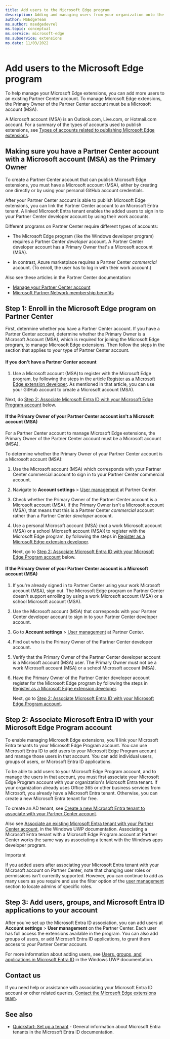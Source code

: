 ```yaml
---
title: Add users to the Microsoft Edge program
description: Adding and managing users from your organization onto the Microsoft Edge program to help manage the Partner Center account.  Enable your other team members to publish extensions at Microsoft Edge Add-ons using your Partner Center account.
author: MSEdgeTeam
ms.author: msedgedevrel
ms.topic: conceptual
ms.service: microsoft-edge
ms.subservice: extensions
ms.date: 11/03/2022
---
```

# Add users to the Microsoft Edge program

<!-- better? # Add users to your Partner Center account -->
<!-- todo globally: "Microsoft Edge program", or other term? -->

To help manage your Microsoft Edge extensions, you can add more users to an existing Partner Center account.  To manage Microsoft Edge extensions, the Primary Owner of the Partner Center account must be a Microsoft account (MSA).

A Microsoft account (MSA) is an Outlook.com, Live.com, or Hotmail.com account.  For a summary of the types of accounts used to publish extensions, see [Types of accounts related to publishing Microsoft Edge extensions](create-dev-account.md#types-of-accounts-related-to-publishing-microsoft-edge-extensions).


<!-- ====================================================================== -->
## Making sure you have a Partner Center account with a Microsoft account (MSA) as the Primary Owner

To create a Partner Center account that can publish Microsoft Edge extensions, you must have a Microsoft account (MSA), either by creating one directly or by using your personal GitHub account credentials.

After your Partner Center account is able to publish Microsoft Edge extensions, you can link the Partner Center account to an Microsoft Entra tenant.  A linked Microsoft Entra tenant enables the added users to sign in to your Partner Center developer account by using their work accounts.

Different programs on Partner Center require different types of accounts:

*  The Microsoft Edge program (like the Windows developer program) requires a Partner Center _developer_ account.  A Partner Center developer account has a Primary Owner that's a Microsoft account (MSA).

*  In contrast, Azure marketplace requires a Partner Center _commercial_ account.  (To enroll, the user has to log in with their work account.)

Also see these articles in the Partner Center documentation:
*  [Manage your Partner Center account](/partner-center/partner-center-account-setup)
*  [Microsoft Partner Network membership benefits](/partner-center/mpn-overview)


<!-- ====================================================================== -->
## Step 1: Enroll in the Microsoft Edge program on Partner Center

<!-- todo: consider moving entire Step 1 section into create-dev-account.md -->

First, determine whether you have a Partner Center account.  If you have a Partner Center account, determine whether the Primary Owner is a Microsoft Account (MSA), which is required for joining the Microsoft Edge program, to manage Microsoft Edge extensions.  Then follow the steps in the section that applies to your type of Partner Center account.

#### If you don't have a Partner Center account

1.  Use a Microsoft account (MSA) to register with the Microsoft Edge program, by following the steps in the article [Register as a Microsoft Edge extension developer](create-dev-account.md). As mentioned in that article, you can use your GitHub account to create a Microsoft account (MSA).

Next, do [Step 2: Associate Microsoft Entra ID with your Microsoft Edge Program account](#step-2-associate-microsoft-entra-id-with-your-microsoft-edge-program-account) below.


#### If the Primary Owner of your Partner Center account isn't a Microsoft account (MSA)

For a Partner Center account to manage Microsoft Edge extensions, the Primary Owner of the Partner Center account must be a Microsoft account (MSA).

To determine whether the Primary Owner of your Partner Center account is a Microsoft account (MSA):

1. Use the Microsoft account (MSA) which corresponds with your Partner Center commercial account to sign in to your Partner Center commercial account.

1. Navigate to **Account settings** > [User management](https://partner.microsoft.com/dashboard/account/v3/usermanagement) at Partner Center.

1. Check whether the Primary Owner of the Partner Center account is a Microsoft account (MSA).  If the Primary Owner isn't a Microsoft account (MSA), that means that this is a Partner Center _commercial_ account rather than a Partner Center _developer_ account.

1. Use a personal Microsoft account (MSA) (not a work Microsoft account (MSA) or a school Microsoft account (MSA)) to register with the Microsoft Edge program, by following the steps in [Register as a Microsoft Edge extension developer](create-dev-account.md).

   Next, go to [Step 2: Associate Microsoft Entra ID with your Microsoft Edge Program account](#step-2-associate-microsoft-entra-id-with-your-microsoft-edge-program-account) below.


#### If the Primary Owner of your Partner Center account is a Microsoft account (MSA)

1. If you're already signed in to Partner Center using your work Microsoft account (MSA), sign out. The Microsoft Edge program on Partner Center doesn't support enrolling by using a work Microsoft account (MSA) or a school Microsoft account (MSA).

1. Use the Microsoft account (MSA) that corresponds with your Partner Center developer account to sign in to your Partner Center developer account.

1. Go to **Account settings** > [User management](https://partner.microsoft.com/dashboard/account/v3/usermanagement) at Partner Center.

1. Find out who is the Primary Owner of the Partner Center developer account.

1. Verify that the Primary Owner of the Partner Center developer account is a Microsoft account (MSA) user.  The Primary Owner must not be a work Microsoft account (MSA) or a school Microsoft account (MSA).

1. Have the Primary Owner of the Partner Center developer account register for the Microsoft Edge program by following the steps in [Register as a Microsoft Edge extension developer](create-dev-account.md).

   Next, go to [Step 2: Associate Microsoft Entra ID with your Microsoft Edge Program account](#step-2-associate-microsoft-entra-id-with-your-microsoft-edge-program-account).


<!-- ====================================================================== -->
## Step 2: Associate Microsoft Entra ID with your Microsoft Edge Program account

To enable managing Microsoft Edge extensions, you'll link your Microsoft Entra tenants to your Microsoft Edge Program account.  You can use Microsoft Entra ID to add users to your Microsoft Edge Program account and manage those users in that account.  You can add individual users, groups of users, or Microsoft Entra ID applications.

To be able to add users to your Microsoft Edge Program account, and to manage the users in that account, you must first associate your Microsoft Edge Program account with your organization's Microsoft Entra tenant.  If your organization already uses Office 365 or other business services from Microsoft, you already have a Microsoft Entra tenant.  Otherwise, you can create a new Microsoft Entra tenant for free.

To create an AD tenant, see [Create a new Microsoft Entra tenant to associate with your Partner Center account](/windows/apps/publish/partner-center/create-new-azure-ad-tenant).

Also see [Associate an existing Microsoft Entra tenant with your Partner Center account](/windows/uwp/publish/associate-azure-ad-with-partner-center), in the Windows UWP documentation.  Associating a Microsoft Entra tenant with a Microsoft Edge Program account at Partner Center works the same way as associating a tenant with the Windows apps developer program.

> [!IMPORTANT]
> If you added users after associating your Microsoft Entra tenant with your Microsoft account on Partner Center, note that changing user roles or permissions isn't currently supported.  However, you can continue to add as many users as you require and use the filter option of the [user management](https://partner.microsoft.com/dashboard/account/v3/usermanagement) section to locate admins of specific roles.


<!-- ====================================================================== -->
## Step 3: Add users, groups, and Microsoft Entra ID applications to your account

After you've set up the Microsoft Entra ID association, you can add users at **Account settings** > **User management** on the Partner Center.  Each user has full access the extensions available in the program.  You can also add groups of users, or add Microsoft Entra ID applications, to grant them access to your Partner Center account.

For more information about adding users, see [Users, groups, and applications in Microsoft Entra ID](/windows/uwp/publish/add-users-groups-and-azure-ad-applications) in the Windows UWP documentation.


<!-- ====================================================================== -->
## Contact us

If you need help or assistance with associating your Microsoft Entra ID account or other related queries, [Contact the Microsoft Edge extensions team](contact-extensions-team.md).


<!-- ====================================================================== -->
## See also

*  [Quickstart: Set up a tenant](/azure/active-directory/develop/quickstart-create-new-tenant) - General information about Microsoft Entra tenants in the Microsoft Entra ID documentation.
<!-- contrasts "Work and school accounts, or personal Microsoft accounts" -->
